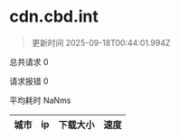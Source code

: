 
  # cdn.cbd.int

  > 更新时间 2025-09-18T00:44:01.994Z
  
  总共请求 0

  请求报错 0

  平均耗时 NaNms

|城市|ip|下载大小|速度|
|-----|----------|---|---|

  